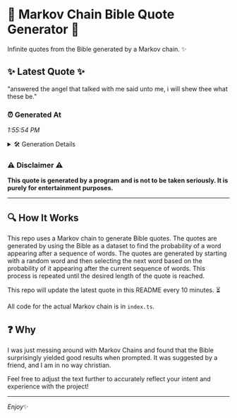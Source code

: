 # 📖 Markov Chain Bible Quote Generator 📖

Infinite quotes from the Bible generated by a Markov chain. ✨

## ✨ Latest Quote ✨
"answered the angel that talked with me said unto me, i will shew thee what these be."

### ⏰ Generated At
*1:55:54 PM*

<details>
    <summary>🛠️ Generation Details</summary>
    <p>
        <strong>🌱 Seed:</strong> answered<br>
        <strong>🔄 Iterations:</strong> 16<br>
        <strong>📜 Context History:</strong><br>[ answered ]: the<br>[ answered, the ]: angel<br>[ answered, the, angel ]: that<br>[ answered, the, angel, that ]: talked<br>[ answered, the, angel, that, talked ]: with<br>[ answered, the, angel, that, talked, with ]: me<br>[ the, angel, that, talked, with, me ]: said<br>[ angel, that, talked, with, me, said ]: unto<br>[ that, talked, with, me, said, unto ]: me,<br>[ talked, with, me, said, unto, me, ]: i<br>[ with, me, said, unto, me,, i ]: will<br>[ me, said, unto, me,, i, will ]: shew<br>[ said, unto, me,, i, will, shew ]: thee<br>[ unto, me,, i, will, shew, thee ]: what<br>[ me,, i, will, shew, thee, what ]: these<br>[ i, will, shew, thee, what, these ]: be.<br>
    </p>
</details>

### ⚠️ Disclaimer ⚠️
**This quote is generated by a program and is not to be taken seriously. It is purely for entertainment purposes.**

---

## 🔍 How It Works

This repo uses a Markov chain to generate Bible quotes. The quotes are generated by using the Bible as a dataset to find the probability of a word appearing after a sequence of words. The quotes are generated by starting with a random word and then selecting the next word based on the probability of it appearing after the current sequence of words. This process is repeated until the desired length of the quote is reached.

This repo will update the latest quote in this README every 10 minutes. ⏳

All code for the actual Markov chain is in `index.ts`.

## ❓ Why

I was just messing around with Markov Chains and found that the Bible surprisingly yielded good results when prompted. 
It was suggested by a friend, and I am in no way christian.

Feel free to adjust the text further to accurately reflect your intent and experience with the project!

---

*Enjoy*✨
